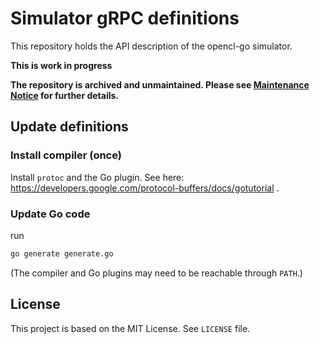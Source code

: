 # Simulator gRPC definitions

This repository holds the API description of the opencl-go simulator.

**This is work in progress**

**The repository is archived and unmaintained.
Please see [Maintenance Notice](https://github.com/opencl-go/opencl-go.github.io/discussions/25) for further details.**

## Update definitions

### Install compiler (once)

Install `protoc` and the Go plugin.
See here: https://developers.google.com/protocol-buffers/docs/gotutorial .

### Update Go code

run
```sh
go generate generate.go
```
(The compiler and Go plugins may need to be reachable through `PATH`.)


## License

This project is based on the MIT License. See `LICENSE` file.
